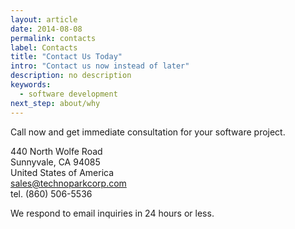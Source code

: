```yaml
---
layout: article
date: 2014-08-08
permalink: contacts
label: Contacts
title: "Contact Us Today"
intro: "Contact us now instead of later"
description: no description
keywords:
  - software development
next_step: about/why
---
```


Call now and get immediate consultation for your software project.

440 North Wolfe Road<br/>
Sunnyvale, CA 94085<br/>
United States of America<br/>
[sales@technoparkcorp.com](mailto:sales@technoparkcorp.com)<br/>
tel. (860) 506-5536

We respond to email inquiries in 24 hours or less.

<style>
#map-canvas {
  width: 410px;
  height: 220px;
}
</style>
<script src="https://maps.googleapis.com/maps/api/js"></script>
<script>
function initialize() {
  var mapCanvas = document.getElementById('map-canvas');
  var coords = new google.maps.LatLng(37.383525, -122.012997);
  var mapOptions = {
    center: coords,
    zoom: 11,
    mapTypeId: google.maps.MapTypeId.ROADMAP
  };
  var map = new google.maps.Map(mapCanvas, mapOptions);
  var marker = new google.maps.Marker(
    {
      position: coords,
      map: map,
      title: 'our office'
    }
  );
}
google.maps.event.addDomListener(window, 'load', initialize);
</script>
<div id="map-canvas"></div>
